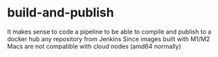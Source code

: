 # build-and-publish

It makes sense to code a pipeline to be able to compile and publish to a docker hub any repository from Jenkins
Since images built with M1/M2 Macs are not compatible with cloud nodes (amd64 normally)